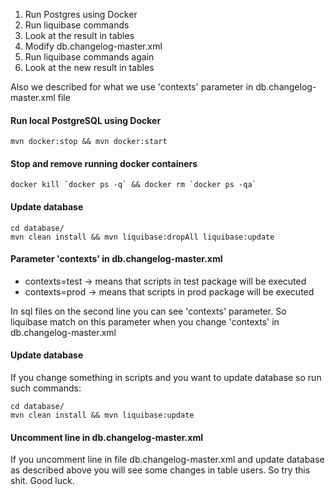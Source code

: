 1. Run Postgres using Docker
2. Run liquibase commands 
3. Look at the result in tables
4. Modify db.changelog-master.xml
5. Run liquibase commands again
6. Look at the new result in tables 

Also we described for what we use 'contexts' parameter in db.changelog-master.xml file


####  Run local PostgreSQL using Docker

```
mvn docker:stop && mvn docker:start
```

#### Stop and remove running docker containers

```
docker kill `docker ps -q` && docker rm `docker ps -qa`
```

#### Update database 

```
cd database/
mvn clean install && mvn liquibase:dropAll liquibase:update
```

#### Parameter 'contexts' in db.changelog-master.xml
- contexts=test -> means that scripts in test package will be executed
- contexts=prod -> means that scripts in prod package will be executed 

In sql files on the second line you can see 'contexts' parameter.
So liquibase match on this parameter when you change 'contexts' in db.changelog-master.xml

#### Update database
If you change something in scripts and you want to update database so run such commands:  
```
cd database/
mvn clean install && mvn liquibase:update
```

#### Uncomment line in db.changelog-master.xml
If you uncomment line in file  db.changelog-master.xml
and update database as described above you will see some changes in table users.
So try this shit.
Good luck.

